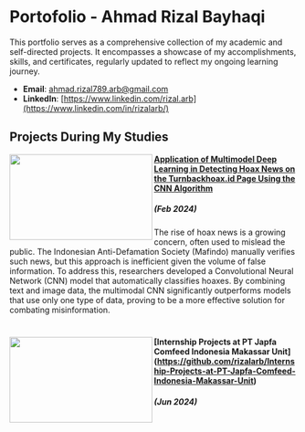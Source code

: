 # Portofolio - Ahmad Rizal Bayhaqi
This portfolio serves as a comprehensive collection of my academic and self-directed projects. It encompasses a showcase of my accomplishments, skills, and certificates, regularly updated to reflect my ongoing learning journey.

- **Email**: [ahmad.rizal789.arb@gmail.com](ahmad.rizal789.arb@gmail.com)
- **LinkedIn**: [https://www.linkedin.com/rizal.arb](https://www.linkedin.com/in/rizalarb/)

## Projects During My Studies

<img align="left" width="250" height="150" src="https://github.com/rizalarb/Application-Multimodel-Deep-Learning-Detecting-Hoax-News-Turnbackhoax.id-CNN/blob/master/Fake%20News%20Image.jpg"> **[Application of Multimodel Deep Learning in Detecting Hoax News on the Turnbackhoax.id Page Using the CNN Algorithm](https://github.com/rizalarb/Application-Multimodel-Deep-Learning-Detecting-Hoax-News-Turnbackhoax.id-CNN)**

##### (Feb 2024)

The rise of hoax news is a growing concern, often used to mislead the public. The Indonesian Anti-Defamation Society (Mafindo) manually verifies such news, but this approach is inefficient given the volume of false information. To address this, researchers developed a Convolutional Neural Network (CNN) model that automatically classifies hoaxes. By combining text and image data, the multimodal CNN significantly outperforms models that use only one type of data, proving to be a more effective solution for combating misinformation.

#

<img align="left" width="250" height="150" src="https://github.com/rizalarb/Application-Multimodel-Deep-Learning-Detecting-Hoax-News-Turnbackhoax.id-CNN/blob/master/Fake%20News%20Image.jpg">

**[Internship Projects at PT Japfa Comfeed Indonesia Makassar Unit]
(https://github.com/rizalarb/Internship-Projects-at-PT-Japfa-Comfeed-Indonesia-Makassar-Unit)**

##### (Jun 2024)


#
